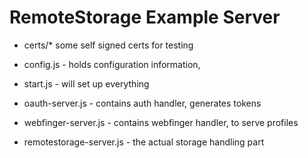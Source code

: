 RemoteStorage Example Server
============================


* certs/* some self signed certs for testing

* config.js - holds configuration information,

* start.js - will set up everything

* oauth-server.js - contains auth handler, generates tokens

* webfinger-server.js - contains webfinger handler, to serve profiles

* remotestorage-server.js - the actual storage handling part